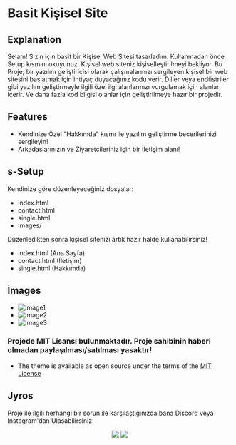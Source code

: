 # Basit Kişisel Site

## Explanation

Selam! Sizin için basit bir Kişisel Web Sitesi tasarladım. Kullanmadan önce Setup kısmını okuyunuz.
Kişisel web siteniz kişiselleştirilmeyi bekliyor. Bu Proje; bir yazılım geliştiricisi olarak çalışmalarınızı sergileyen kişisel bir web sitesini başlatmak için ihtiyaç duyacağınız kodu verir. Diller veya endüstriler gibi yazılım geliştirmeyle ilgili özel ilgi alanlarınızı vurgulamak için alanlar içerir. 
Ve daha fazla kod bilgisi olanlar için geliştirilmeye hazır bir projedir.

## Features

* Kendinize Özel "Hakkımda" kısmı ile yazılım geliştirme becerilerinizi sergileyin!
* Arkadaşlarınızın ve Ziyaretçileriniz için bir İletişim alanı!

## s-Setup

Kendinize göre düzenleyeceğiniz dosyalar:

* index.html
* contact.html
* single.html
* images/

Düzenledikten sonra kişisel sitenizi artık hazır halde kullanabilirsiniz!



* index.html (Ana Sayfa)
* contact.html (İletişim)
* single.html (Hakkımda)


## İmages

* ![image1](https://media.discordapp.net/attachments/850780823765909559/853707536199712778/unknown.png?width=535&height=426)
* ![image2](https://media.discordapp.net/attachments/850780823765909559/853708371068190740/unknown.png?width=797&height=425)
* ![image3](https://media.discordapp.net/attachments/850780823765909559/853708598697918464/unknown.png?width=511&height=426)

### Projede MIT Lisansı bulunmaktadır. Proje sahibinin haberi olmadan paylaşılması/satılması yasaktır! 
* The theme is available as open source under the terms of the [MIT License](https://github.com/Jyros/jyros-personal-website/blob/main/LICENSE)

## Jyros 

Proje ile ilgili herhangi bir sorun ile karşılaştığınızda bana Discord veya Instagram'dan Ulaşabilirsiniz.

<p align="center">
 <a href="https://discord.com/users/796032235085627422" target"blank_"><img src="https://img.shields.io/badge/Discord%20-7289DA.svg?&style=for-the-badge&logo=discord&logoColor=white"></a>
 <a href="https://www.instagram.com/jyros1/" target"blank_"><img src="https://img.shields.io/badge/INSTAGRAM%20-DC3175.svg?&style=for-the-badge&logo=instagram&logoColor=white"></a>
